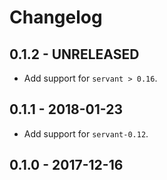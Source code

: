 # Changelog

## 0.1.2 - UNRELEASED

 * Add support for `servant > 0.16`.

## 0.1.1 - 2018-01-23

 * Add support for `servant-0.12`.

## 0.1.0 - 2017-12-16

